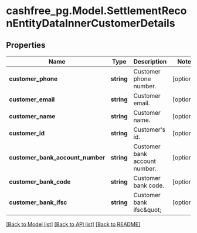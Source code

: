 # cashfree_pg.Model.SettlementReconEntityDataInnerCustomerDetails

## Properties

Name | Type | Description | Notes
------------ | ------------- | ------------- | -------------
**customer_phone** | **string** | Customer phone number. | [optional] 
**customer_email** | **string** | Customer email. | [optional] 
**customer_name** | **string** | Customer name. | [optional] 
**customer_id** | **string** | Customer&#39;s id. | [optional] 
**customer_bank_account_number** | **string** | Customer bank account number. | [optional] 
**customer_bank_code** | **string** | Customer bank code. | [optional] 
**customer_bank_ifsc** | **string** | Customer bank ifsc\&quot; | [optional] 

[[Back to Model list]](../README.md#documentation-for-models) [[Back to API list]](../README.md#documentation-for-api-endpoints) [[Back to README]](../README.md)

